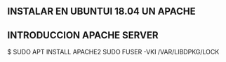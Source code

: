 ## INSTALAR EN UBUNTUI 18.04 UN APACHE 
## INTRODUCCION APACHE SERVER 
$ SUDO APT INSTALL APACHE2
SUDO FUSER -VKI /VAR/LIBDPKG/LOCK
